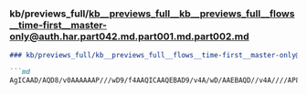### kb/previews_full/kb__previews_full__kb__previews_full__flows__time-first__master-only@auth.har.part042.md.part001.md.part002.md

```md
### kb/previews_full/kb__previews_full__flows__time-first__master-only@auth.har.part042.md.part001.md (part 002)

```md
AgICAAD/AQD8/v0AAAAAAP///wD9/f4AAQICAAQEBAD9/v4A/wD/AAEBAQD//v4A////AP8A/wAAAAAA/v7+AAMCAw
```

```

```
